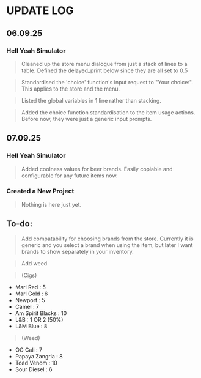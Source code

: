 # UPDATE LOG

## 06.09.25

### Hell Yeah Simulator
> Cleaned up the store menu dialogue from just a stack of lines to a table. Defined the delayed_print below since they are all set to 0.5

> Standardised the 'choice' function's input request to "Your choice:". This applies to the store and the menu.

> Listed the global variables in 1 line rather than stacking.

> Added the choice function standardisation to the item usage actions. Before now, they were just a generic input prompts.

## 07.09.25

### Hell Yeah Simulator

> Added coolness values for beer brands. Easily copiable and configurable for any future items now.

### Created a New Project

> Nothing is here just yet.

## To-do:
> Add compatability for choosing brands from the store. Currently it is generic and you select a brand when using the item, but later I want brands to show separately in your inventory.

> Add weed

> (Cigs)
- Marl Red : 5
- Marl Gold : 6
- Newport : 5
- Camel : 7
- Am Spirit Blacks : 10
- L&B : 1 OR 2 (50%)
- L&M Blue : 8

> (Weed)
- OG Cali : 7
- Papaya Zangria : 8
- Toad Venom : 10
- Sour Diesel : 6





